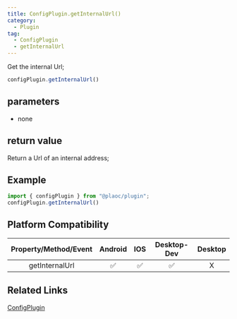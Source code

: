 ```yaml
---
title: ConfigPlugin.getInternalUrl()
category:
  - Plugin
tag:
  - ConfigPlugin
  - getInternalUrl
---
```


Get the internal Url;

```js
configPlugin.getInternalUrl()
```

## parameters

  - none

## return value
  
  Return a Url of an internal address;

## Example
```js
import { configPlugin } from "@plaoc/plugin";
configPlugin.getInternalUrl()
```

## Platform Compatibility

| Property/Method/Event    | Android | IOS | Desktop-Dev | Desktop |
|:------------------------:|:-------:|:---:|:-----------:|:-------:|
| getInternalUrl           | ✅      | ✅   | ✅          | X       |

## Related Links

[ConfigPlugin](./index.md)


